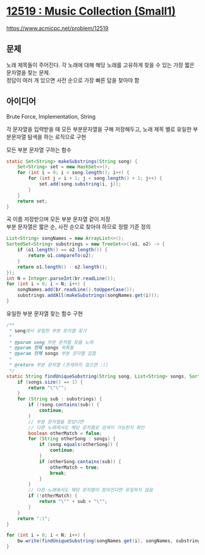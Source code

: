 # [12519 : Music Collection (Small1)](https://www.acmicpc.net/problem/12519)
https://www.acmicpc.net/problem/12519

## 문제
노래 제목들이 주어진다. 각 노래에 대해 해당 노래를 고유하게 찾을 수 있는 가장 짧은 문자열을 찾는 문제.  
정답이 여러 개 있으면 사전 순으로 가장 빠른 답을 찾아야 함

## 아이디어
Brute Force, Implementation, String

각 문자열을 입력받을 때 모든 부분문자열을 구해 저장해두고, 노래 제목 별로 유일한 부분문자열 탐색을 하는 로직으로 구현

모든 부분 문자열 구하는 함수
```java
static Set<String> makeSubstrings(String song) {
    Set<String> set = new HashSet<>();
    for (int i = 0; i < song.length(); i++) {
        for (int j = i + 1; j < song.length() + 1; j++) {
            set.add(song.substring(i, j));
        }
    }
    return set;
}
```

곡 이름 저장받으며 모든 부분 문자열 같이 저장  
부분 문자열은 짧은 순, 사전 순으로 찾아야 하므로 정렬 기준 정의
```java
List<String> songNames = new ArrayList<>();
SortedSet<String> substrings = new TreeSet<>((o1, o2) -> {
    if (o1.length() == o2.length()) {
        return o1.compareTo(o2);
    }
    return o1.length() - o2.length();
});
int N = Integer.parseInt(br.readLine());
for (int i = 0; i < N; i++) {
    songNames.add(br.readLine().toUpperCase());
    substrings.addAll(makeSubstrings(songNames.get(i)));
}
```

유일한 부분 문자열 찾는 함수 구현
```java
/**
 * song에서 유일한 부분 문자열 찾기
 * 
 * @param song 부분 문자열 찾을 노래
 * @param 전체 songs 목록들
 * @param 전체 songs 부분 문자열 집합
 * 
 * @return 부분 문자열 (존재하지 않으면 :()
 */
static String findUniqueSubstring(String song, List<String> songs, SortedSet<String> substrings) {
    if (songs.size() == 1) {
        return "\"\"";
    }
    for (String sub : substrings) {
        if (!song.contains(sub)) {
            continue;
        }
        // 부분 문자열을 찾았다면
        // 다른 노래에서도 해당 문자열로 검색이 가능한지 확인
        boolean otherMatch = false;
        for (String otherSong : songs) {
            if (song.equals(otherSong)) {
                continue;
            }
            if (otherSong.contains(sub)) {
                otherMatch = true;
                break;
            }
        }
        // 다른 노래에서도 해당 문자열이 찾아진다면 유일하지 않음
        if (!otherMatch) {
            return "\"" + sub + "\"";
        }
    }
    return ":(";
}

for (int i = 0; i < N; i++) {
    bw.write(findUniqueSubstring(songNames.get(i), songNames, substrings) + "\n");
}
```